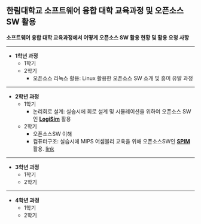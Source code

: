 ## 한림대학교 소프트웨어 융합 대학 교육과정 및 오픈소스SW 활용

**소프트웨어 융합 대학 교육과정에서 어떻게 오픈소스 SW 활용 현황 및 활용 요청 사항**

* * *

* **1학년 과정**
   * 1학기
   * 2학기
      * 오픈소스 리눅스 활용: Linux 활용한 오픈소스 SW 소개 및 흥미 유발 과정

* * *

* **2학년 과정**
   * 1학기
      * 논리회로 설계: 실습시에 회로 설계 및 시뮬레이션을 위하여 오픈소스 SW인 **[LogiSim](http://www.cburch.com/logisim/)** 활용   
   * 2학기
      * 오픈소스SW 이해
      * 컴퓨터구조: 실습시에 MIPS 어셈블리 교육을 위해 오픈소스SW인 **[SPIM](https://en.wikipedia.org/wiki/SPIM)** 활용. [link](http://spimsimulator.sourceforge.net/)

* * *

* **3학년 과정**
   * 1학기
   * 2학기

* * *
   
* **4학년 과정**
   * 1학기
   * 2학기
